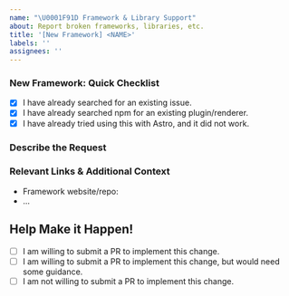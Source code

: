 ```yaml
---
name: "\U0001F91D Framework & Library Support"
about: Report broken frameworks, libraries, etc.
title: '[New Framework] <NAME>'
labels: ''
assignees: ''
---
```


### New Framework: Quick Checklist

- [x] I have already searched for an existing issue.
- [x] I have already searched npm for an existing plugin/renderer.
- [x] I have already tried using this with Astro, and it did not work.

### Describe the Request

<!-- If the request is to add support for a new component framework (ex: Svelte): we will need to create a new renderer. -->
<!-- If the request is to fix a broken npm package that isn't working with Astro (ex: styled-components): describe how it is breaking, expected behavior, etc. -->

### Relevant Links & Additional Context

- Framework website/repo: <URL>
- ...

## Help Make it Happen!

<!-- Tip: Requests made by interested contributors are much more likely to happen. -->
<!-- Select one from the list below: -->

- [ ] I am willing to submit a PR to implement this change.
- [ ] I am willing to submit a PR to implement this change, but would need some guidance.
- [ ] I am not willing to submit a PR to implement this change.
